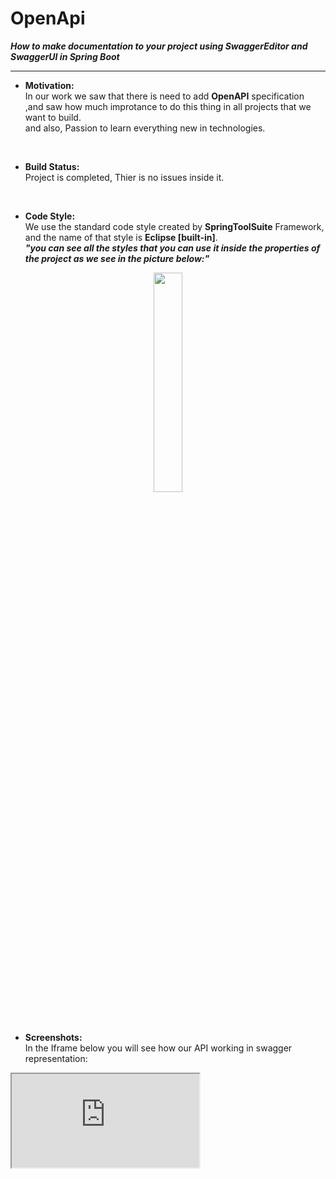 # OpenApi
***How to make documentation to your project using SwaggerEditor and SwaggerUI in Spring Boot***  
__________

* **Motivation:**  
In our work we saw that there is need to add **OpenAPI** specification  
,and saw how much improtance to do this thing in all projects that we want to build.  
and also, Passion to learn everything new in technologies.  

</br>

* **Build Status:**  
Project is completed, Thier is no issues inside it.

</br>

* **Code Style:**  
We use the standard code style created by **SpringToolSuite** Framework, and the name of that style is **Eclipse [built-in]**.  
***"you can see all the styles that you can use it inside the properties of the project as we see in the picture below:"***
<p align="center">
<img src = "https://user-images.githubusercontent.com/125183735/218672388-9307489f-66b2-4126-88a5-388814d6bda4.jpg" style = "width:30%;">  
</p>  

</br>

* **Screenshots:**  
In the Iframe below you will see how our API working in swagger representation:  

<iframe src="https://www.w3schools.com" title="W3Schools Free Online Web Tutorials"></iframe>
